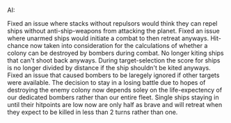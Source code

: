 AI:

Fixed an issue where stacks without repulsors would think they can repel ships without anti-ship-weapons from attacking the planet.
Fixed an issue where unarmed ships would initiate a combat to then retreat anyways.
Hit-chance now taken into consideration for the calculations of whether a colony can be destroyed by bombers during combat.
No longer kiting ships that can't shoot back anyways.
During target-selection the score for ships is no longer divided by distance if the ship shouldn't be kited anyways.
Fixed an issue that caused bombers to be laregely ignored if other targets were available.
The decision to stay in a losing battle due to hopes of destroying the enemy colony now depends soley on the life-expectency of our dedicated bombers rather than our entire fleet.
Single ships staying in until their hitpoints are low now are only half as brave and will retreat when they expect to be killed in less than 2 turns rather than one.